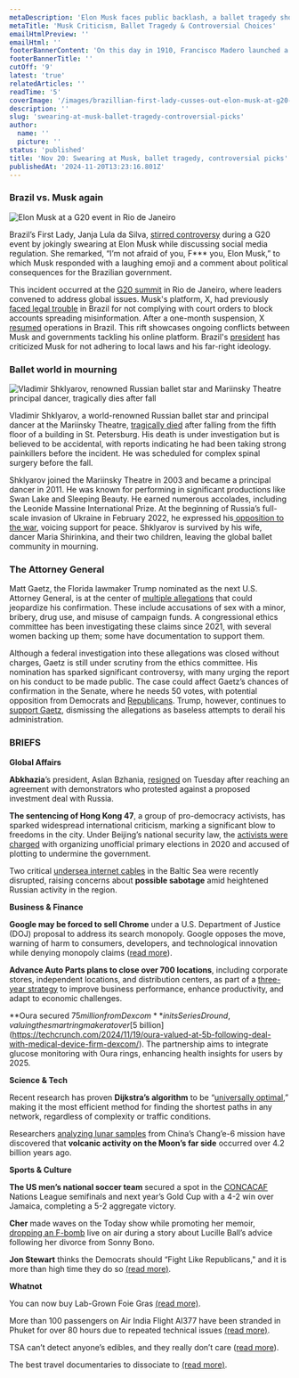 ```yaml
---
metaDescription: 'Elon Musk faces public backlash, a ballet tragedy shocks audiences, and controversial picks spark global conversations.'
metaTitle: 'Musk Criticism, Ballet Tragedy & Controversial Choices'
emailHtmlPreview: ''
emailHtml: ''
footerBannerContent: 'On this day in 1910, Francisco Madero launched a failed revolt that sparked the Mexican Revolution, inspiring leaders like Pancho Villa and Emiliano Zapata.'
footerBannerTitle: ''
cutOff: '9'
latest: 'true'
relatedArticles: ''
readTime: '5'
coverImage: '/images/brazillian-first-lady-cusses-out-elon-musk-at-g20-conference-UxMD.webp'
description: ''
slug: 'swearing-at-musk-ballet-tragedy-controversial-picks'
author:
  name: ''
  picture: ''
status: 'published'
title: 'Nov 20: Swearing at Musk, ballet tragedy, controversial picks'
publishedAt: '2024-11-20T13:23:16.801Z'
---
```


### Brazil vs. Musk again

![Elon Musk at a G20 event in Rio de Janeiro](/images/brazillian-first-lady-cusses-out-elon-musk-at-g20-conference-QwNT.webp)

Brazil’s First Lady, Janja Lula da Silva, [stirred controversy](https://edition.cnn.com/2024/11/18/business/brazil-first-lady-elon-musk-g20-intl/index.html) during a G20 event by jokingly swearing at Elon Musk while discussing social media regulation. She remarked, “I’m not afraid of you, F\*\*\* you, Elon Musk,” to which Musk responded with a laughing emoji and a comment about political consequences for the Brazilian government.

This incident occurred at the [G20 summit](https://www.g20.org/en/) in Rio de Janeiro, where leaders convened to address global issues. Musk's platform, X, had previously [faced legal trouble](https://www.theguardian.com/technology/article/2024/aug/31/x-offline-brazil-elon-musk) in Brazil for not complying with court orders to block accounts spreading misinformation. After a one-month suspension, X [resumed](https://www.reuters.com/technology/brazil-attorney-general-backs-reinstating-social-medial-platform-x-2024-10-08/) operations in Brazil. This rift showcases ongoing conflicts between Musk and governments tackling his online platform. Brazil's [president](https://edition.cnn.com/2024/09/04/tech/brazil-lula-elon-musk-x-suspension-hnk-intl/index.html) has criticized Musk for not adhering to local laws and his far-right ideology.

### Ballet world in mourning

![Vladimir Shklyarov, renowned Russian ballet star and Mariinsky Theatre principal dancer, tragically dies after fall](/images/vladimir-shklyarov--a-world-renowned-russian-ballet-star-UyNz.webp)

Vladimir Shklyarov, a world-renowned Russian ballet star and principal dancer at the Mariinsky Theatre, [tragically died](https://edition.cnn.com/2024/11/18/style/vladimir-shklyarov-ballet-death-scli-intl/index.html) after falling from the fifth floor of a building in St. Petersburg. His death is under investigation but is believed to be accidental, with reports indicating he had been taking strong painkillers before the incident. He was scheduled for complex spinal surgery before the fall.

Shklyarov joined the Mariinsky Theatre in 2003 and became a principal dancer in 2011. He was known for performing in significant productions like Swan Lake and Sleeping Beauty. He earned numerous accolades, including the Leonide Massine International Prize. At the beginning of Russia’s full-scale invasion of Ukraine in February 2022, he expressed his[ opposition to the war](https://www.yahoo.com/news/russian-ballet-dancer-critical-putin-195936289.html), voicing support for peace. Shklyarov is survived by his wife, dancer Maria Shirinkina, and their two children, leaving the global ballet community in mourning.

### The Attorney General

Matt Gaetz, the Florida lawmaker Trump nominated as the next U.S. Attorney General, is at the center of [multiple allegations](https://alabamareflector.com/2024/11/19/heres-what-we-know-about-the-investigations-into-matt-gaetz/) that could jeopardize his confirmation. These include accusations of sex with a minor, bribery, drug use, and misuse of campaign funds. A congressional ethics committee has been investigating these claims since 2021, with several women backing up them; some have documentation to support them.

Although a federal investigation into these allegations was closed without charges, Gaetz is still under scrutiny from the ethics committee. His nomination has sparked significant controversy, with many urging the report on his conduct to be made public. The case could affect Gaetz’s chances of confirmation in the Senate, where he needs 50 votes, with potential opposition from Democrats and [Republicans](https://www.npr.org/2024/11/14/nx-s1-5191708/gaetz-nomination-republicans-ethics-probe). Trump, however, continues to [support Gaetz](https://www.theguardian.com/us-news/2024/nov/19/trump-matt-gaetz-confirmation-senate), dismissing the allegations as baseless attempts to derail his administration.

### BRIEFS

**Global Affairs**

**Abkhazia**’s president, Aslan Bzhania, [resigned](https://www.france24.com/en/europe/20241119-abkhazia-moscow-president-protesters) on Tuesday after reaching an agreement with demonstrators who protested against a proposed investment deal with Russia.

**The sentencing of Hong Kong 47**, a group of pro-democracy activists, has sparked widespread international criticism, marking a significant blow to freedoms in the city. Under Beijing’s national security law, the [activists were charged](https://www.aljazeera.com/news/2024/11/19/hong-kong-democracy-activists-jailed-who-are-they-whats-the-case-about) with organizing unofficial primary elections in 2020 and accused of plotting to undermine the government.

Two critical [undersea internet cables](https://edition.cnn.com/2024/11/18/europe/undersea-cable-disrupted-germany-finland-intl/index.html) in the Baltic Sea were recently disrupted, raising concerns about **possible sabotage** amid heightened Russian activity in the region.

**Business & Finance**

**Google may be forced to sell Chrome** under a U.S. Department of Justice (DOJ) proposal to address its search monopoly. Google opposes the move, warning of harm to consumers, developers, and technological innovation while denying monopoly claims ([read more](https://www.bbc.com/news/articles/cy4g193qezno)).

**Advance Auto Parts plans to close over 700 locations**, including corporate stores, independent locations, and distribution centers, as part of a [three-year strategy](https://eu.usatoday.com/story/money/cars/2024/11/15/advance-auto-parts-closing-stores/76329070007/) to improve business performance, enhance productivity, and adapt to economic challenges.

**Oura secured $75 million from Dexcom** in its Series D round, valuing the smart ring maker at over [$5 billion](https://techcrunch.com/2024/11/19/oura-valued-at-5b-following-deal-with-medical-device-firm-dexcom/). The partnership aims to integrate glucose monitoring with Oura rings, enhancing health insights for users by 2025.

**Science & Tech**

Recent research has proven **Dijkstra’s algorithm** to be “[universally optimal](https://www.wired.com/story/scientists-establish-the-best-algorithm-for-traversing-a-map/),” making it the most efficient method for finding the shortest paths in any network, regardless of complexity or traffic conditions.

Researchers [analyzing lunar samples](https://www.bbc.com/news/articles/cgl454je0jgo) from China’s Chang’e-6 mission have discovered that **volcanic activity on the Moon’s far side** occurred over 4.2 billion years ago.

**Sports & Culture**

**The US men’s national soccer team** secured a spot in the [CONCACAF](https://www.aljazeera.com/news/2024/11/19/hong-kong-democracy-activists-jailed-who-are-they-whats-the-case-about) Nations League semifinals and next year’s Gold Cup with a 4-2 win over Jamaica, completing a 5-2 aggregate victory.

**Cher** made waves on the Today show while promoting her memoir, [dropping an F-bomb](https://people.com/cher-drops-f-bomb-live-on-today-you-said-you-would-bleep-it-8747823) live on air during a story about Lucille Ball’s advice following her divorce from Sonny Bono.

**Jon Stewart** thinks the Democrats should “Fight Like Republicans," and it is more than high time they do so [(read more)](https://www.vanityfair.com/hollywood/story/jon-stewart-thinks-its-high-time-democrats-fight-like-republicans?srsltid=AfmBOopC9tF3QNlwPNesjGrGKhx0WgY-GBcosGOfCaiwJBqkWWM80_2f).

**Whatnot**

You can now buy Lab-Grown Foie Gras [(read more)](https://www.wired.com/story/you-can-now-buy-lab-grown-foie-gras-vow-cultivated-meat/).

More than 100 passengers on Air India Flight AI377 have been stranded in Phuket for over 80 hours due to repeated technical issues [(read more)](https://www.livemint.com/news/india/nightmare-for-air-india-flyers-over-100-passengers-stranded-in-phuket-for-80-hours-11732012855451.html).

TSA can’t detect anyone’s edibles, and they really don’t care ([read more](https://www.thrillist.com/news/nation/getting-edibles-through-tsa)).

The best travel documentaries to dissociate to [(read more)](https://www.thrillist.com/news/nation/best-travel-documentaries-dissociate-escapism).